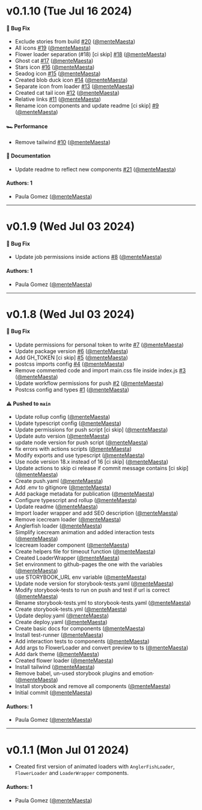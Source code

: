 # v0.1.10 (Tue Jul 16 2024)

#### 🐛 Bug Fix

- Exclude stories from build [#20](https://github.com/menteMaesta/animated-loaders/pull/20) ([@menteMaesta](https://github.com/menteMaesta))
- All icons [#19](https://github.com/menteMaesta/animated-loaders/pull/19) ([@menteMaesta](https://github.com/menteMaesta))
- Flower loader separation (#18) [ci skip] [#18](https://github.com/menteMaesta/animated-loaders/pull/18) ([@menteMaesta](https://github.com/menteMaesta))
- Ghost cat [#17](https://github.com/menteMaesta/animated-loaders/pull/17) ([@menteMaesta](https://github.com/menteMaesta))
- Stars icon [#16](https://github.com/menteMaesta/animated-loaders/pull/16) ([@menteMaesta](https://github.com/menteMaesta))
- Seadog icon [#15](https://github.com/menteMaesta/animated-loaders/pull/15) ([@menteMaesta](https://github.com/menteMaesta))
- Created blob duck icon [#14](https://github.com/menteMaesta/animated-loaders/pull/14) ([@menteMaesta](https://github.com/menteMaesta))
- Separate icon from loader [#13](https://github.com/menteMaesta/animated-loaders/pull/13) ([@menteMaesta](https://github.com/menteMaesta))
- Created cat tail icon [#12](https://github.com/menteMaesta/animated-loaders/pull/12) ([@menteMaesta](https://github.com/menteMaesta))
- Relative links [#11](https://github.com/menteMaesta/animated-loaders/pull/11) ([@menteMaesta](https://github.com/menteMaesta))
- Rename icon components and update readme [ci skip] [#9](https://github.com/menteMaesta/animated-loaders/pull/9) ([@menteMaesta](https://github.com/menteMaesta))

#### 🏎 Performance

- Remove tailwind [#10](https://github.com/menteMaesta/animated-loaders/pull/10) ([@menteMaesta](https://github.com/menteMaesta))

#### 📝 Documentation

- Update readme to reflect new components [#21](https://github.com/menteMaesta/animated-loaders/pull/21) ([@menteMaesta](https://github.com/menteMaesta))

#### Authors: 1

- Paula Gomez ([@menteMaesta](https://github.com/menteMaesta))

---

# v0.1.9 (Wed Jul 03 2024)

#### 🐛 Bug Fix

- Update job permissions inside actions [#8](https://github.com/menteMaesta/animated-loaders/pull/8) ([@menteMaesta](https://github.com/menteMaesta))

#### Authors: 1

- Paula Gomez ([@menteMaesta](https://github.com/menteMaesta))

---

# v0.1.8 (Wed Jul 03 2024)

#### 🐛 Bug Fix

- Update permissions for personal token to write [#7](https://github.com/menteMaesta/animated-loaders/pull/7) ([@menteMaesta](https://github.com/menteMaesta))
- Update package version [#6](https://github.com/menteMaesta/animated-loaders/pull/6) ([@menteMaesta](https://github.com/menteMaesta))
- Add GH_TOKEN [ci skip] [#5](https://github.com/menteMaesta/animated-loaders/pull/5) ([@menteMaesta](https://github.com/menteMaesta))
- postcss imports config [#4](https://github.com/menteMaesta/animated-loaders/pull/4) ([@menteMaesta](https://github.com/menteMaesta))
- Remove commented code and import main.css file inside index.js [#3](https://github.com/menteMaesta/animated-loaders/pull/3) ([@menteMaesta](https://github.com/menteMaesta))
- Update workflow permissions for push [#2](https://github.com/menteMaesta/animated-loaders/pull/2) ([@menteMaesta](https://github.com/menteMaesta))
- Postcss config and types [#1](https://github.com/menteMaesta/animated-loaders/pull/1) ([@menteMaesta](https://github.com/menteMaesta))

#### ⚠️ Pushed to `main`

- Update rollup config ([@menteMaesta](https://github.com/menteMaesta))
- Update typescript config ([@menteMaesta](https://github.com/menteMaesta))
- Update permissions for push script [ci skip] ([@menteMaesta](https://github.com/menteMaesta))
- Update auto version ([@menteMaesta](https://github.com/menteMaesta))
- update node version for push script ([@menteMaesta](https://github.com/menteMaesta))
- fix errors with actions scripts ([@menteMaesta](https://github.com/menteMaesta))
- Modify exports and use typescript ([@menteMaesta](https://github.com/menteMaesta))
- Use node version 18.x instead of 16 [ci skip] ([@menteMaesta](https://github.com/menteMaesta))
- Update actions to skip ci release if commit message contains [ci skip] ([@menteMaesta](https://github.com/menteMaesta))
- Create push.yaml ([@menteMaesta](https://github.com/menteMaesta))
- Add .env to gitignore ([@menteMaesta](https://github.com/menteMaesta))
- Add package metadata for publication ([@menteMaesta](https://github.com/menteMaesta))
- Configure typescript and rollup ([@menteMaesta](https://github.com/menteMaesta))
- Update readme ([@menteMaesta](https://github.com/menteMaesta))
- Import loader wrapper and add SEO description ([@menteMaesta](https://github.com/menteMaesta))
- Remove icecream loader ([@menteMaesta](https://github.com/menteMaesta))
- Anglerfish loader ([@menteMaesta](https://github.com/menteMaesta))
- Simplify icecream animation and added interaction tests ([@menteMaesta](https://github.com/menteMaesta))
- Icecream loader component ([@menteMaesta](https://github.com/menteMaesta))
- Create helpers file for timeout function ([@menteMaesta](https://github.com/menteMaesta))
- Created LoaderWrapper ([@menteMaesta](https://github.com/menteMaesta))
- Set environment to github-pages the one with the variables ([@menteMaesta](https://github.com/menteMaesta))
- use STORYBOOK_URL env variable ([@menteMaesta](https://github.com/menteMaesta))
- Update node version for storybook-tests.yaml ([@menteMaesta](https://github.com/menteMaesta))
- Modify storybook-tests to run on push and test if url is correct ([@menteMaesta](https://github.com/menteMaesta))
- Rename storybook-tests.yml to storybook-tests.yaml ([@menteMaesta](https://github.com/menteMaesta))
- Create storybook-tests.yml ([@menteMaesta](https://github.com/menteMaesta))
- Update deploy.yaml ([@menteMaesta](https://github.com/menteMaesta))
- Create deploy.yaml ([@menteMaesta](https://github.com/menteMaesta))
- Create basic docs for components ([@menteMaesta](https://github.com/menteMaesta))
- Install test-runner ([@menteMaesta](https://github.com/menteMaesta))
- Add interaction tests to components ([@menteMaesta](https://github.com/menteMaesta))
- Add args to FlowerLoader and convert preview to ts ([@menteMaesta](https://github.com/menteMaesta))
- Add dark theme ([@menteMaesta](https://github.com/menteMaesta))
- Created flower loader ([@menteMaesta](https://github.com/menteMaesta))
- Install tailwind ([@menteMaesta](https://github.com/menteMaesta))
- Remove babel, un-used storybook plugins and emotion· ([@menteMaesta](https://github.com/menteMaesta))
- Install storybook and remove all components ([@menteMaesta](https://github.com/menteMaesta))
- Initial commit ([@menteMaesta](https://github.com/menteMaesta))

#### Authors: 1

- Paula Gomez ([@menteMaesta](https://github.com/menteMaesta))

---

# v0.1.1 (Mon Jul 01 2024)

- Created first version of animated loaders with `AnglerFishLoader`, `FlowerLoader` and `LoaderWrapper` components.

#### Authors: 1

- Paula Gomez ([@menteMaesta](https://github.com/menteMaesta))
